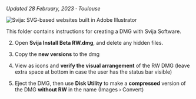 [logo]: http://files.svija.love/github/readme-logo.png "Svija: SVG-based websites built in Adobe Illustrator"

*Updated 28 February, 2023 · Toulouse*

![Svija: SVG-based websites built in Adobe Illustrator][logo]

This folder contains instructions for creating a DMG with Svija Software.

2. Open **Svija Install Beta RW.dmg**, and delete any hidden files.

3. Copy the **new versions** to the dmg

4. View as icons and **verify the visual arrangement** of the RW DMG (leave extra space at bottom in case the user has the status bar visible)

5. Eject the DMG, then use **Disk Utility** to make a **compressed** version of the DMG **without RW** in the name (Images › Convert)
